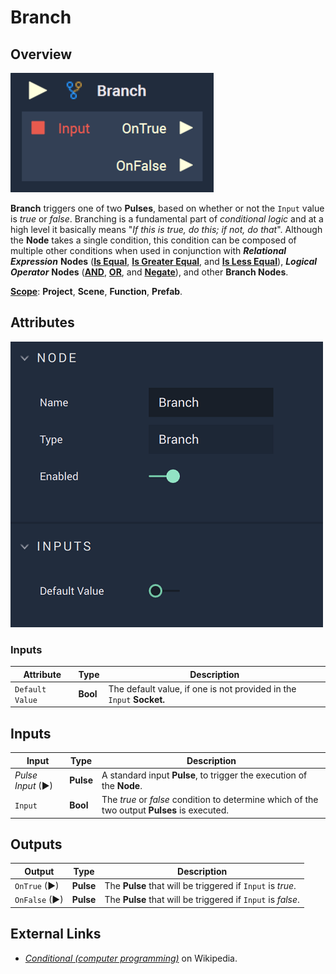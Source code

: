 # Branch

## Overview

![The Branch Node.](../../.gitbook/assets/branchupdatedimage.png)

**Branch** triggers one of two **Pulses**, based on whether or not the `Input` value is _true_ or _false_. Branching is a fundamental part of _conditional logic_ and at a high level it basically means "_If this is true, do this; if not, do that_". Although the **Node** takes a single condition, this condition can be composed of multiple other conditions when used in conjunction with _**Relational Expression**_ **Nodes** ([**Is Equal**](is-equal.md), [**Is Greater Equal**](is-greater-equal.md), and [**Is Less Equal**](is-less-equal.md)), _**Logical Operator**_ **Nodes** ([**AND**](broken-reference), [**OR**](broken-reference), and [**Negate**](broken-reference)), and other **Branch Nodes**.

[**Scope**](../overview.md#scopes): **Project**, **Scene**, **Function**, **Prefab**.

## Attributes

![The Branch Node Attributes.](../../.gitbook/assets/branchattributes.png)

### Inputs

| Attribute       | Type     | Description                                                          |
| --------------- | -------- | -------------------------------------------------------------------- |
| `Default Value` | **Bool** | The default value, if one is not provided in the `Input` **Socket.** |

## Inputs

| Input             | Type      | Description                                                                                  |
| ----------------- | --------- | -------------------------------------------------------------------------------------------- |
| _Pulse Input_ (►) | **Pulse** | A standard input **Pulse**, to trigger the execution of the **Node**.                        |
| `Input`           | **Bool**  | The _true_ or _false_ condition to determine which of the two output **Pulses** is executed. |

## Outputs

| Output        | Type      | Description                                                 |
| ------------- | --------- | ----------------------------------------------------------- |
| `OnTrue` (►)  | **Pulse** | The **Pulse** that will be triggered if `Input` is _true_.  |
| `OnFalse` (►) | **Pulse** | The **Pulse** that will be triggered if `Input` is _false_. |

## External Links

* [_Conditional (computer programming)_](https://en.wikipedia.org/wiki/Conditional\_\(computer\_programming\)) on Wikipedia.
